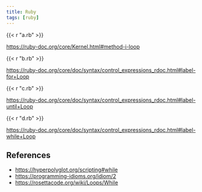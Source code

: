 ```yaml
---
title: Ruby
tags: [ruby]
---
```


{{< r "a.rb" >}}

<https://ruby-doc.org/core/Kernel.html#method-i-loop>

{{< r "b.rb" >}}

<https://ruby-doc.org/core/doc/syntax/control_expressions_rdoc.html#label-for+Loop>

{{< r "c.rb" >}}

<https://ruby-doc.org/core/doc/syntax/control_expressions_rdoc.html#label-until+Loop>

{{< r "d.rb" >}}

<https://ruby-doc.org/core/doc/syntax/control_expressions_rdoc.html#label-while+Loop>

## References

- <https://hyperpolyglot.org/scripting#while>
- <https://programming-idioms.org/idiom/2>
- <https://rosettacode.org/wiki/Loops/While>
